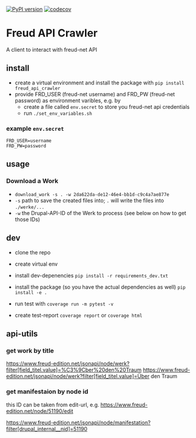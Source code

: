 [![PyPI version](https://badge.fury.io/py/freud-api-crawler.svg)](https://badge.fury.io/py/freud-api-crawler)
[![codecov](https://codecov.io/gh/freud-digital/freud_api_crawler/branch/master/graph/badge.svg?token=miLq3rRrcq)](https://codecov.io/gh/freud-digital/freud_api_crawler)

# Freud API Crawler

A client to interact with freud-net API


## install

* create a virtual environment and install the package with `pip install freud_api_crawler` 
* provide FRD_USER (freud-net username) and FRD_PW (freud-net password) as environment varibles, e.g. by
  * create a file called `env.secret` to store you freud-net api credentials
  * run `./set_env_variables.sh` 

### example `env.secret`

```
FRD_USER=username
FRD_PW=password
```

## usage

### Download a Work

* `download_work -s . -w 2da622da-de12-46e4-bb1d-c9c4a7ae877e` 
* `-s` path to save the created files into; `.` will write the files into `./werke/...`
* `-w` the Drupal-API-ID of the Werk to process (see below on how to get those IDs)

## dev

* clone the repo
* create virtual env
* install dev-depenencies `pip install -r requirements_dev.txt`
* install the package (so you have the actual dependencies as well) `pip install -e .`

* run test with `coverage run -m pytest -v`
* create test-report `coverage report` or `coverage html`

## api-utils

### get work by title

https://www.freud-edition.net/jsonapi/node/werk?filter[field_titel.value]=%C3%9Cber%20den%20Traum
https://www.freud-edition.net/jsonapi/node/werk?filter[field_titel.value]=Über den Traum

### get manifestaion by node id

this ID can be taken from edit-url, e.g. https://www.freud-edition.net/node/51190/edit

https://www.freud-edition.net/jsonapi/node/manifestation?filter[drupal_internal__nid]=51190
